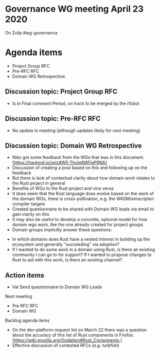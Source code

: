 # Governance WG meeting April 23 2020
On Zulip #wg-governance

# Agenda items

* Project Group RFC
* Pre-RFC RFC 
* Domain WG Retrospective


## Discussion topic: Project Group RFC

* Is in Final comment Period, on track to be merged by the rfcbot

## Discussion topic: Pre-RFC RFC

* No update in meeting (although updates likely for next meeting)

## Discussion topic: Domain WG Retrospective

* Niko got some feedback from the WGs that was in this document. [https://hackmd.io/xsjzAW5-ThulwN9FlaP9NA]
* Discussion of creating a post based on this and following up on the feedback
* But there is lack of contextual clarity about how domain work relates to the Rust project in general
* Benefits of WGs to the Rust project and vice versa
* It does seem that the Rust language does evolve based on the work of the domain WGs, there is cross-pollination, e.g. the WASM/emscripten compiler targets
* Created questionnaire to be shared with Domain WG leads via email to gain clarity on this
* It may also be useful to develop a concrete, optional model for how domain wgs work, like the one already created for project groups
* Domain groups implicitly answer these questions:
- In which domains does Rust have a vested interest in building up the ecosystem and generally "succeeding" via adoption?
- If I wanted to do some work in a domain using Rust, is there an existing community I can go to for support? If I wanted to propose changes to Rust to aid with this work, is there an existing channel?


## Action items
* Val Send questionnaire to Domain WG Leads

Next meeting
* Pre RFC RFC
* Domain WG

Backlog agenda items
* On the dev-platform-request list on March 22 there was a question about the accuracy of this list
of Rust components in Firefox. [https://wiki.mozilla.org/Oxidation#Rust_Components.]
* Effective discussion of contested RFCs (e.g. turbfish)
